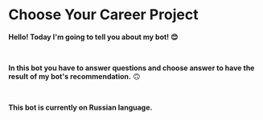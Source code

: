 # Choose Your Career Project

**Hello! Today I'm going to tell you about my bot! 😊**
&nbsp;

&nbsp;

**In this bot you have to answer questions and choose answer to have the result of my bot's recommendation.**
🙃
&nbsp;

&nbsp;

**This bot is currently on Russian language.**
